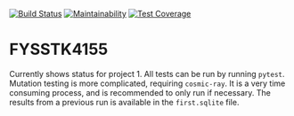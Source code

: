 [![Build Status](https://travis-ci.org/Caronthir/FYSSTK4155.svg?branch=master)](https://travis-ci.org/Caronthir/FYSSTK4155)
[![Maintainability](https://api.codeclimate.com/v1/badges/d6475c6d11215450798d/maintainability)](https://codeclimate.com/github/Caronthir/FYSSTK4155/maintainability)
[![Test Coverage](https://api.codeclimate.com/v1/badges/d6475c6d11215450798d/test_coverage)](https://codeclimate.com/github/Caronthir/FYSSTK4155/test_coverage)


# FYSSTK4155
Currently shows status for project 1.
All tests can be run by running `pytest`. Mutation testing is more complicated, requiring `cosmic-ray`. 
It is a very time consuming process, and is recommended to only run if necessary. The results from a previous
run is available in the `first.sqlite` file.
